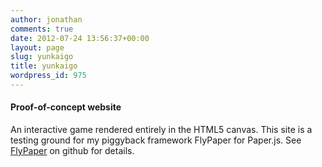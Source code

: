 ```yaml
---
author: jonathan
comments: true
date: 2012-07-24 13:56:37+00:00
layout: page
slug: yunkaigo
title: yunkaigo
wordpress_id: 975
---
```


#### Proof-of-concept website





An interactive game rendered entirely in the HTML5 canvas. This site is a testing ground for my piggyback framework FlyPaper for Paper.js. See [FlyPaper](https://github.com/josankapo/FlyPaper) on github for details.




